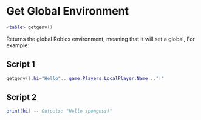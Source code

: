 # Get Global Environment
```lua
<table> getgenv()
```
Returns the global Roblox environment, meaning that it will set a global, For example:

## Script 1
```lua
getgenv().hi="Hello".. game.Players.LocalPlayer.Name .."!"
```

## Script 2
```lua
print(hi) -- Outputs: "Hello sponguss!"
```